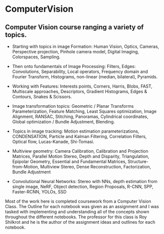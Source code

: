 ﻿# ComputerVision
 
## Computer Vision course ranging a variety of topics. 

- Starting with topics in image Formation: Human Vision, Optics, Cameras, Perspective projection, Pinhole camera model, Digital Imaging, Colorspaces, Sampling. 

- Then onto fundamentals of Image Processing: Filters, Edges: Convolutions, Separability, Local operators, Frequency domain and Fourier Transform, Histograms, non-linear (median, bilateral), Pyramids.

- Working with Features: Interests points, Corners, Harris, Blobs, FAST, Multiscale approaches, Descriptors, Gradient Histograms, Edges & Contours, Snakes & Scissors.

- Image transformation topics: Geometric / Planar Transforms Parameterization, Feature Matching, Least Squares optimization, Image Alignment, RANSAC, Stitching, Panoramas, Cylindrical coordinates, Global optimization / Bundle Adjustment, Blending.

- Topics in image tracking: Motion estimation parameterizations, CONDENSATION, Particle and Kalman Filtering, Correlation Filters, Optical flow, Lucas-Kanade, Shi-Tomasi.

- Multiview geometry: Camera Calibration, Calibration and Projection Matrices, Parallel Motion Stereo, Depth and Disparity, Triangulation, Epipolar Geometry, Essential and Fundamental Matrices, Structure-from-Motion, Multiview Stereo, Dense Reconstruction, Factorization, Bundle Adjustment

- Convolutional Neural Networks: Stereo with NNs, depth estimation from single image, NeRF, Object detection, Region Proposals, R-CNN, SPP, Faster-RCNN, YOLOs, SSD


Most of the work here is completed coursework from a Computer Vision Class. The Outline for each notebook was given as an assignment and I was tasked with implementing and understanding all of the concepts shown throughout the different notebooks. The professor for this class is Roy Shilkrot and he is the author of the assignment ideas and outlines for each notebook. 

